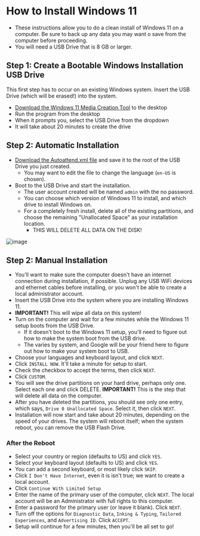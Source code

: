 # How to Install Windows 11

* These instructions allow you to do a clean install of Windows 11 on a computer. Be sure to back up any data you may want o save from the computer before proceeding.
* You will need a USB Drive that is 8 GB or larger.

## Step 1: Create a Bootable Windows Installation USB Drive

This first step has to occur on an existing Windows system. Insert the USB Drive (which will be erased!) into the system.

* [Download the Windows 11 Media Creation Tool](https://go.microsoft.com/fwlink/?linkid=2156295) to the desktop
* Run the program from the desktop
* When it prompts you, select the USB Drive from the dropdown
* It will take about 20 minutes to create the drive

## Step 2: Automatic Installation

* [Download the Autoattend.xml file](https://raw.githubusercontent.com/FlipperPA/windows-setup/main/Autounattend.xml) and save it to the root of the USB Drive you just created.
    * You may want to edit the file to change the language (`en-US` is chosen).
* Boot to the USB Drive and start the installation.
    * The user account created will be named `admin` with the no password.
    * You can choose which version of Windows 11 to install, and which drive to install Windows on.
    * For a completely fresh install, delete all of the existing partitions, and choose the remaining "Unallocated Space" as your installation location.
        * THIS WILL DELETE ALL DATA ON THE DISK!

![image](https://github.com/FlipperPA/windows-setup/assets/68164/2c9bf551-48d3-49b4-9735-fd38747ee042)

## Step 2: Manual Installation

* You'll want to make sure the computer doesn't have an internet connection during installation, if possible. Unplug any USB WiFi devices and ethernet cables before installing, or you won't be able to create a local administrator account.
* Insert the USB Drive into the system where you are installing Windows 11.
* **IMPORTANT!** This will wipe all data on this system!
* Turn on the computer and wait for a few minutes while the Windows 11 setup boots from the USB Drive.
    * If it doesn't boot to the Windows 11 setup, you'll need to figure out how to make the system boot from the USB drive.
    * The varies by system, and Google will be your friend here to figure out how to make your system boot to USB.
* Choose your languages and keyboard layout, and click `NEXT`.
* Click `INSTALL NOW`. It'll take a minute for setup to start.
* Check the checkbox to accept the terms, then click `NEXT`.
* Click `CUSTOM`.
* You will see the drive partitions on your hard drive, perhaps only one. Select each one and click DELETE. **IMPORTANT!** This is the step that will delete all data on the computer.
* After you have deleted the partitions, you should see only one entry, which says, `Drive 0 Unallocated Space`. Select it, then click `NEXT`.
* Installation will now start and take about 20 minutes, depending on the speed of your drives. The system will reboot itself; when the system reboot, you can remove the USB Flash Drive.

### After the Reboot

* Select your country or region (defaults to US) and click `YES`.
* Select your keyboard layout (defaults to US) and click `YES`.
* You can add a second keyboard, or most likely click `SKIP`.
* Click `I Don't Have Internet`, even it is isn't true; we want to create a local account.
* Click `Continue With Limited Setup`
* Enter the name of the primary user of the computer, click `NEXT`. The local account will be an Administrator with full rights to this computer.
* Enter a password for the primary user (or leave it blank). Click `NEXT`.
* Turn off the options for `Diagnostic Data`, `Inking & Typing`, `Tailored Experiences`, and `Advertising ID`. Click `ACCEPT`.
* Setup will continue for a few minutes, then you'll be all set to go!
